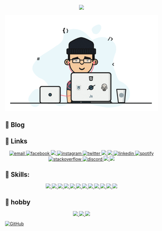 <p align="center">
 <img src="https://readme-typing-svg.herokuapp.com?font=Fira+Code&size=25&duration=5015&pause=982&width=900&height=100&lines=Hello%2C+how+are+you%2C+my+name+is+Donyor%2C+how+can+I+help+you%3F"/>
</p>


<p align="center">
  <img src="./donyottech.gif" autoplay>
</p>

## :memo: Blog

## :link: Links

<p align="center">  
<a href="mailto:rakhmatullayevdonyor@gmail.com">
<img src="https://img.icons8.com/color/48/000000/gmail.png" alt="email"/>
</a>
<a href="https://www.facebook.com/DonyorRakhmatullaev/">
<img src="https://img.icons8.com/color/48/000000/facebook.png" alt="facebook"/>
</a>
<a href="https://t.me/donyor_rakhmatullaev">
<img src="https://img.icons8.com/color/48/000000/telegram-app--v1.png"/>
</a>
<a href="https://www.instagram.com/donyor_rakhmatullaev/">
<img src="https://img.icons8.com/color/48/000000/instagram-new.png" alt="instagram"/>
</a>
<a href="https://twitter.com/uzbone96">
<img src="https://img.icons8.com/color/48/000000/twitter-squared.png" alt="twitter"/>
</a>
<a href="hellocode77">
<img src="https://img.icons8.com/color/48/000000/weixing.png"/>
</a>
<a href="1749368435">
<img src="https://img.icons8.com/color/48/000000/qq.png"/>
</a>
<a href="https://www.linkedin.com/in/donyor-rakhmatullaev-67b51b203/">
<img src="https://img.icons8.com/color/48/000000/linkedin.png" alt="linkedin"/>
</a>
<a href="https://open.spotify.com/user/uzbone96">
<img src="https://img.icons8.com/color/48/000000/spotify--v1.png" alt="spotify"/>
</a>
<a href="https://stackoverflow.com/users/16670404/donyor-rakhmatullaev">
<img src="https://img.icons8.com/color/48/000000/stackoverflow.png" alt="stackoverflow"/>
</a>
<a href="https://discord.gg/Donyor#9385">
<img src="https://img.icons8.com/color/48/000000/discord-logo.png" alt="discord"/>
</a>
<a href="https://t.me/donyor_rakhmatullaev">
<img src="https://img.icons8.com/color/48/000000/youtube-play.png"/>
</a>
<a href="https://leetcode.com/MrDonyor/">
<img src="https://img.icons8.com/external-tal-revivo-shadow-tal-revivo/48/000000/external-level-up-your-coding-skills-and-quickly-land-a-job-logo-shadow-tal-revivo.png"/>
</a>
</p>

## :memo: Skills:

<p align="center">
  <a href="">
    <img src="https://img.icons8.com/color/48/000000/html-5.png"/>
  </a>
  <a href="">
    <img src="https://img.icons8.com/color/48/000000/css3.png"/>
  </a>
   <a href="">
    <img src="https://img.icons8.com/color/48/000000/sass.png"/>
  </a>
   <a href="">
   <img src="https://img.icons8.com/color/48/000000/tailwindcss.png"/>
  </a>
   <a href="">
    <img src="https://img.icons8.com/color/48/000000/bootstrap.png"/>
  </a>
  <a href="">
    <img src="https://img.icons8.com/color/48/000000/javascript--v1.png"/>
  </a>
  <a href="">
    <img src="https://img.icons8.com/external-tal-revivo-shadow-tal-revivo/48/000000/external-vuejs-an-open-source-javascript-framework-for-building-user-interfaces-and-single-page-applications-logo-shadow-tal-revivo.png"/>
  </a>
   <a href="">
    <img src="https://img.icons8.com/color/48/000000/react-native.png"/>
  </a>
   <a href="">
    <img src="https://img.icons8.com/color/48/000000/git.png"/>
  </a>
   <a href="">
    <img src="https://img.icons8.com/color/48/000000/npm.png"/>
  </a>
  <a href="">
    <img src="https://img.icons8.com/fluency/48/000000/figma.png"/>
  </a>
 <a href="">
    <img src="https://img.icons8.com/external-tal-revivo-shadow-tal-revivo/48/000000/external-netlify-a-cloud-computing-company-that-offers-hosting-and-serverless-backend-services-for-static-websites-logo-shadow-tal-revivo.png"/>
 </a>
</p>

## :memo: hobby

<p align="center">
  <a href="">
    <img src="https://img.icons8.com/color/48/000000/office-365.png"/>
  </a>
  <a href="">
    <img src="https://img.icons8.com/color/48/000000/adobe-photoshop--v1.png"/>
  </a>
  <a href="">
    <img src="https://img.icons8.com/color/48/000000/camtasia-studio.png"/>

</p>
 
![GitHub](https://img.shields.io/github/license/donyortech/donyortech?style=for-the-badge)


